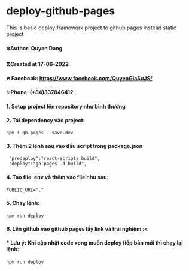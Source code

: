 # deploy-github-pages
This is basic deploy framework project to github pages instead static project
#### ❄️Author: Quyen Dang

#### ⏰Created at 17-06-2022

#### 🔥 Facebook: https://www.facebook.com/QuyenGiaSuJS/

#### ✨Phone: (+84)337846412

#### 1. Setup project lên repository như bình thường

#### 2. Tải dependency vào project:

```
npm i gh-pages --save-dev
```
#### 3. Thêm 2 lệnh sau vào đầu script trong package.json
```
 "predeploy":"react-scripts build",
 "deploy":"gh-pages -d build",
```

#### 4. Tạo file .env và thêm vào file như sau:
```
PUBLIC_URL="."
```

#### 5. Chạy lệnh:
```
npm run deploy
```
#### 6. Lên github vào github pages lấy link và trải nghiệm :<

#### * Lưu ý: Khi cập nhật code xong muốn deploy tiếp bản mới thì chạy lại lệnh:
```
npm run deploy
```
